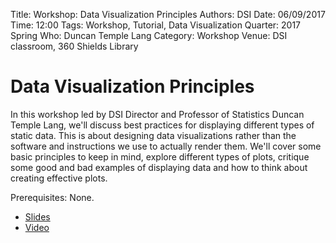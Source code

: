 Title: Workshop: Data Visualization Principles
Authors: DSI
Date: 06/09/2017 
Time: 12:00 
Tags: Workshop, Tutorial, Data Visualization
Quarter: 2017 Spring
Who: Duncan Temple Lang
Category: Workshop
Venue: DSI classroom, 360 Shields Library

# Data Visualization Principles

In this workshop led by DSI Director and Professor of Statistics Duncan Temple Lang, we'll discuss best practices for displaying different
types of static data. This is about designing data visualizations rather
than the software and instructions we use to actually render them. We'll
cover some basic principles to keep in mind, explore different types of
plots, critique some good and bad examples of displaying data and how to
think about creating effective plots.

Prerequisites: None.
	
+ [Slides](http://dsi.ucdavis.edu/Workshops/VizPrinciples)
+ [Video](https://www.youtube.com/watch?v=nsdBXVhmJMM)